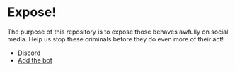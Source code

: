 # Expose!
The purpose of this repository is to expose those behaves awfully on social media.
Help us stop these criminals before they do even more of their act!

- [Discord](https://discord.gg/VErveCCJ67)
- [Add the bot](https://discord.com/oauth2/authorize?client_id=1249999879061897278)
